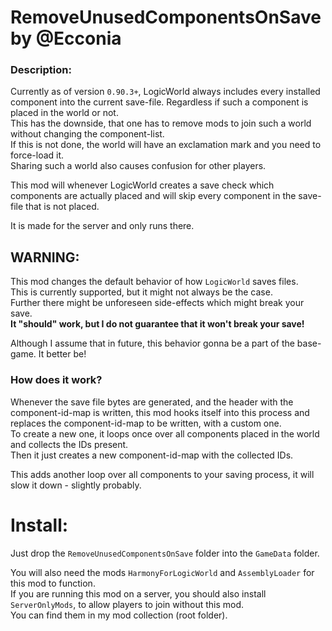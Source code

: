 # RemoveUnusedComponentsOnSave by @Ecconia

### Description:

Currently as of version `0.90.3+`, LogicWorld always includes every installed component into the current save-file.
 Regardless if such a component is placed in the world or not.\
This has the downside, that one has to remove mods to join such a world without changing the component-list.\
If this is not done, the world will have an exclamation mark and you need to force-load it.\
Sharing such a world also causes confusion for other players.

This mod will whenever LogicWorld creates a save check which components are actually placed and will skip every component in the save-file that is not placed.

It is made for the server and only runs there.

## WARNING:

This mod changes the default behavior of how `LogicWorld` saves files.\
This is currently supported, but it might not always be the case.\
Further there might be unforeseen side-effects which might break your save.\
**It "should" work, but I do not guarantee that it won't break your save!** 

Although I assume that in future, this behavior gonna be a part of the base-game. It better be!

### How does it work?

Whenever the save file bytes are generated, and the header with the component-id-map is written,
 this mod hooks itself into this process and replaces the component-id-map to be written, with a custom one.\
To create a new one, it loops once over all components placed in the world and collects the IDs present.\
Then it just creates a new component-id-map with the collected IDs.

This adds another loop over all components to your saving process, it will slow it down - slightly probably.

# Install:

Just drop the `RemoveUnusedComponentsOnSave` folder into the `GameData` folder.

You will also need the mods `HarmonyForLogicWorld` and `AssemblyLoader` for this mod to function.\
If you are running this mod on a server, you should also install `ServerOnlyMods`, to allow players to join without this mod.\
You can find them in my mod collection (root folder).
